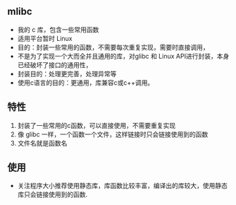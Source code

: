 ## mlibc

* 我的 c 库，包含一些常用函数
* 适用平台暂时 Linux
* 目的：封装一些常用的函数，不需要每次重复实现，需要时直接调用，
* 不是为了实现一个大而全并且通用的库，对glibc 和 Linux API进行封装，本身已经破坏了接口的通用性，
* 封装目的：处理更完善，处理异常等
* 使用c语言的目的：更通用，库兼容c或c++调用。

## 特性
1. 封装了一些常用的c函数，可以直接使用，不需要重复实现
2. 像 glibc 一样，一个函数一个文件，这样链接时只会链接使用到的函数
3. 文件名就是函数名

## 使用
* 关注程序大小推荐使用静态库，库函数比较丰富，编译出的库较大，使用静态库只会链接使用到的函数.